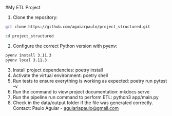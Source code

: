 #My ETL Project
1. Clone the repository:
```bash
git clone https://github.com/aguiarpaulo/project_structured.git

cd project_structured
```
2. Configure the correct Python version with pyenv:
```bash
pyenv install 3.11.3
pyenv local 3.11.3
```
3. Install project dependencies:
poetry install
3. Activate the virtual environment:
poetry shell
3. Run tests to ensure everything is working as expected:
poetry run pytest -v
3. Run the command to view project documentation:
mkdocs serve
3. Run the pipeline run command to perform ETL:
python3 app/main.py
3. Check in the data/output folder if the file was generated correctly.
Contact:
Paulo Aguiar - aguiarlapaulo@gmail.com
